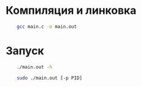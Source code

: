 # Компиляция и линковка

```Bash
    gcc main.c -o main.out
```

# Запуск

```Bash
    ./main.out -h
```

```Bash
    sudo ./main.out [-p PID]
```

